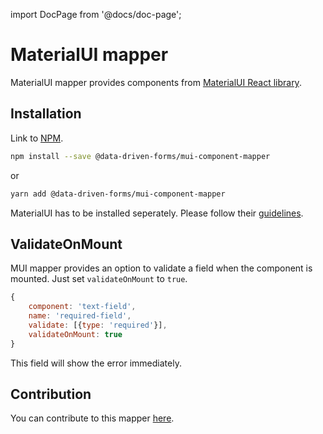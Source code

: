 import DocPage from '@docs/doc-page';

<DocPage>

# MaterialUI mapper

MaterialUI mapper provides components from [MaterialUI React library](https://material-ui.com/).

## Installation

Link to [NPM](https://www.npmjs.com/package/@data-driven-forms/mui-component-mapper).

```bash
npm install --save @data-driven-forms/mui-component-mapper
```
or
```bash
yarn add @data-driven-forms/mui-component-mapper
```

MaterialUI has to be installed seperately. Please follow their [guidelines](https://material-ui.com/getting-started/installation/).

## ValidateOnMount

MUI mapper provides an option to validate a field when the component is mounted. Just set `validateOnMount` to `true`.

```jsx
{
    component: 'text-field',
    name: 'required-field',
    validate: [{type: 'required'}],
    validateOnMount: true
}
```

This field will show the error immediately.

## Contribution

You can contribute to this mapper [here](https://github.com/data-driven-forms/react-forms/tree/master/packages/mui-component-mapper).

</DocPage>
